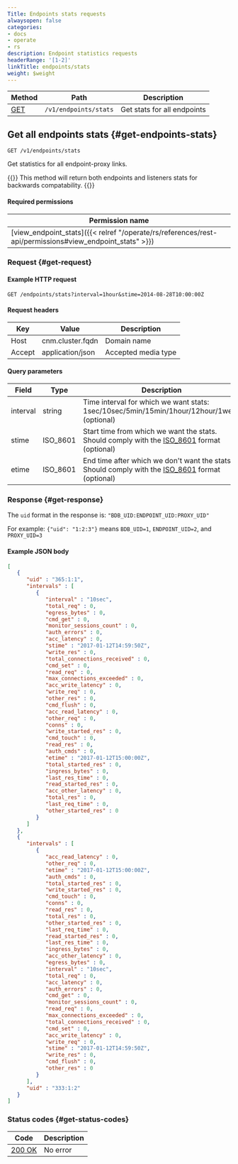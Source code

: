 ```yaml
---
Title: Endpoints stats requests
alwaysopen: false
categories:
- docs
- operate
- rs
description: Endpoint statistics requests
headerRange: '[1-2]'
linkTitle: endpoints/stats
weight: $weight
---
```


| Method | Path | Description |
|--------|------|-------------|
| [GET](#get-endpoints-stats) | `/v1/endpoints/stats` | Get stats for all endpoints |

## Get all endpoints stats {#get-endpoints-stats}

	GET /v1/endpoints/stats

Get statistics for all endpoint-proxy links.

{{<note>}}
This method will return both endpoints and listeners stats for backwards
compatability.
{{</note>}}

#### Required permissions

| Permission name |
|-----------------|
| [view_endpoint_stats]({{< relref "/operate/rs/references/rest-api/permissions#view_endpoint_stats" >}}) |

### Request {#get-request} 

#### Example HTTP request

	GET /endpoints/stats?interval=1hour&stime=2014-08-28T10:00:00Z 


#### Request headers

| Key | Value | Description |
|-----|-------|-------------|
| Host | cnm.cluster.fqdn | Domain name |
| Accept | application/json | Accepted media type |


#### Query parameters

| Field | Type | Description |
|-------|------|-------------|
| interval | string | Time interval for which we want stats: 1sec/10sec/5min/15min/1hour/12hour/1week (optional) |
| stime | ISO_8601 | Start time from which we want the stats. Should comply with the [ISO_8601](https://en.wikipedia.org/wiki/ISO_8601) format (optional) |
| etime | ISO_8601 | End time after which we don't want the stats. Should comply with the [ISO_8601](https://en.wikipedia.org/wiki/ISO_8601) format (optional) |

### Response {#get-response} 

The `uid` format in the response is: `"BDB_UID:ENDPOINT_UID:PROXY_UID"`

For example: `{"uid": "1:2:3"}` means `BDB_UID=1`, `ENDPOINT_UID=2`, and `PROXY_UID=3`

#### Example JSON body

```json
[
   {
      "uid" : "365:1:1",
      "intervals" : [
         {
            "interval" : "10sec",
            "total_req" : 0,
            "egress_bytes" : 0,
            "cmd_get" : 0,
            "monitor_sessions_count" : 0,
            "auth_errors" : 0,
            "acc_latency" : 0,
            "stime" : "2017-01-12T14:59:50Z",
            "write_res" : 0,
            "total_connections_received" : 0,
            "cmd_set" : 0,
            "read_req" : 0,
            "max_connections_exceeded" : 0,
            "acc_write_latency" : 0,
            "write_req" : 0,
            "other_res" : 0,
            "cmd_flush" : 0,
            "acc_read_latency" : 0,
            "other_req" : 0,
            "conns" : 0,
            "write_started_res" : 0,
            "cmd_touch" : 0,
            "read_res" : 0,
            "auth_cmds" : 0,
            "etime" : "2017-01-12T15:00:00Z",
            "total_started_res" : 0,
            "ingress_bytes" : 0,
            "last_res_time" : 0,
            "read_started_res" : 0,
            "acc_other_latency" : 0,
            "total_res" : 0,
            "last_req_time" : 0,
            "other_started_res" : 0
         }
      ]
   },
   {
      "intervals" : [
         {
            "acc_read_latency" : 0,
            "other_req" : 0,
            "etime" : "2017-01-12T15:00:00Z",
            "auth_cmds" : 0,
            "total_started_res" : 0,
            "write_started_res" : 0,
            "cmd_touch" : 0,
            "conns" : 0,
            "read_res" : 0,
            "total_res" : 0,
            "other_started_res" : 0,
            "last_req_time" : 0,
            "read_started_res" : 0,
            "last_res_time" : 0,
            "ingress_bytes" : 0,
            "acc_other_latency" : 0,
            "egress_bytes" : 0,
            "interval" : "10sec",
            "total_req" : 0,
            "acc_latency" : 0,
            "auth_errors" : 0,
            "cmd_get" : 0,
            "monitor_sessions_count" : 0,
            "read_req" : 0,
            "max_connections_exceeded" : 0,
            "total_connections_received" : 0,
            "cmd_set" : 0,
            "acc_write_latency" : 0,
            "write_req" : 0,
            "stime" : "2017-01-12T14:59:50Z",
            "write_res" : 0,
            "cmd_flush" : 0,
            "other_res" : 0
         }
      ],
      "uid" : "333:1:2"
   }
]
```

### Status codes {#get-status-codes} 

| Code | Description |
|------|-------------|
| [200 OK](http://www.w3.org/Protocols/rfc2616/rfc2616-sec10.html#sec10.2.1) | No error |
